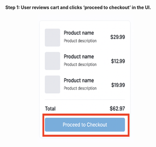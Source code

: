 **Step 1: User reviews cart and clicks ‘proceed to checkout’ in the UI.**

<p align="center">
  <img src="./images/checkout-step1.png" alt="Basket screen" width="300" height="400"/>
</p>